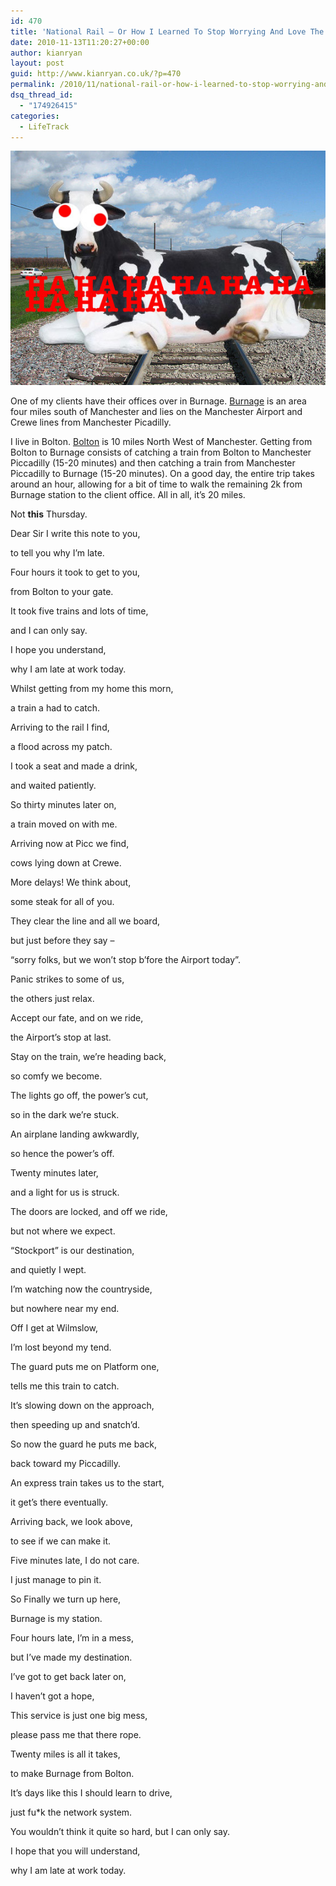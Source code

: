 ```yaml
---
id: 470
title: 'National Rail – Or How I Learned To Stop Worrying And Love The Cow'
date: 2010-11-13T11:20:27+00:00
author: kianryan
layout: post
guid: http://www.kianryan.co.uk/?p=470
permalink: /2010/11/national-rail-or-how-i-learned-to-stop-worrying-and-love-the-cow/
dsq_thread_id:
  - "174926415"
categories:
  - LifeTrack
---
```

<a href="http://www.kianryan.co.uk/2010/11/national-rail-or-how-i-learned-to-stop-worrying-and-love-the-cow/cows-on-line/" rel="attachment wp-att-472"><img src="/assets/images/2010/11/cows-on-line.jpg" alt="" title="cows-on-line"   class="alignnone size-full wp-image-472" /></a>

One of my clients have their offices over in Burnage. [Burnage](http://en.wikipedia.org/wiki/Burnage) is an area four miles south of Manchester and lies on the Manchester Airport and Crewe lines from Manchester Picadilly.

I live in Bolton. [Bolton](http://en.wikipedia.org/wiki/Bolton) is 10 miles North West of Manchester. Getting from Bolton to Burnage consists of catching a train from Bolton to Manchester Piccadilly (15-20 minutes) and then catching a train from Manchester Piccadilly to Burnage (15-20 minutes). On a good day, the entire trip takes around an hour, allowing for a bit of time to walk the remaining 2k from Burnage station to the client office. All in all, it’s 20 miles.

Not **this** Thursday. <!--more-->

Dear Sir I write this note to you,
  
to tell you why I’m late.
  
Four hours it took to get to you,
  
from Bolton to your gate.
  
It took five trains and lots of time,
  
and I can only say.
  
I hope you understand,
  
why I am late at work today.  


Whilst getting from my home this morn,
  
a train a had to catch.
  
Arriving to the rail I find,
  
a flood across my patch.
  
I took a seat and made a drink,
  
and waited patiently.
  
So thirty minutes later on,
  
a train moved on with me.

Arriving now at Picc we find,
  
cows lying down at Crewe.
  
More delays! We think about,
  
some steak for all of you.
  
They clear the line and all we board,
  
but just before they say –
  
“sorry folks, but we won’t stop b’fore the Airport today”.

Panic strikes to some of us,
  
the others just relax.
  
Accept our fate, and on we ride,
  
the Airport’s stop at last.
  
Stay on the train, we’re heading back,
  
so comfy we become.
  
The lights go off, the power’s cut, 
  
so in the dark we’re stuck.

An airplane landing awkwardly,
  
so hence the power’s off.
  
Twenty minutes later, 
  
and a light for us is struck.
  
The doors are locked, and off we ride,
  
but not where we expect.
  
“Stockport” is our destination,
  
and quietly I wept.

I’m watching now the countryside,
  
but nowhere near my end.
  
Off I get at Wilmslow,
  
I’m lost beyond my tend.
  
The guard puts me on Platform one,
  
tells me this train to catch.
  
It’s slowing down on the approach,
  
then speeding up and snatch’d.

So now the guard he puts me back,
  
back toward my Piccadilly.
  
An express train takes us to the start,
  
it get’s there eventually.
  
Arriving back, we look above,
  
to see if we can make it.
  
Five minutes late, I do not care.
  
I just manage to pin it.

So Finally we turn up here, 
  
Burnage is my station.
  
Four hours late, I’m in a mess, 
  
but I’ve made my destination.
  
I’ve got to get back later on, 
  
I haven’t got a hope,
  
This service is just one big mess, 
  
please pass me that there rope.

Twenty miles is all it takes, 
  
to make Burnage from Bolton.
  
It’s days like this I should learn to drive,
  
just fu*k the network system.
  
You wouldn’t think it quite so hard, but I can only say.
  
I hope that you will understand, 
  
why I am late at work today.